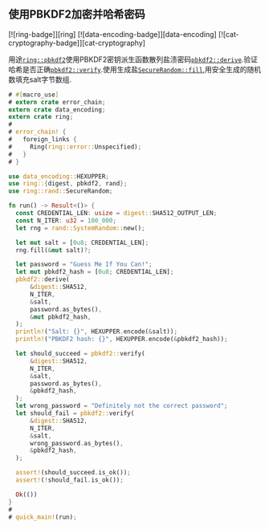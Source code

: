 
<a name="ex-pbkdf2"></a>

## 使用PBKDF2加密并哈希密码

[![ring-badge]][ring] [![data-encoding-badge]][data-encoding] [![cat-cryptography-badge]][cat-cryptography]

用途[`ring::pbkdf2`]使用PBKDF2密钥派生函数散列盐渍密码[`pbkdf2::derive`].验证哈希是否正确[`pbkdf2::verify`].使用生成盐[`SecureRandom::fill`],用安全生成的随机数填充salt字节数组.

```rust
# #[macro_use]
# extern crate error_chain;
extern crate data_encoding;
extern crate ring;
#
# error_chain! {
#   foreign_links {
#     Ring(ring::error::Unspecified);
#   }
# }

use data_encoding::HEXUPPER;
use ring::{digest, pbkdf2, rand};
use ring::rand::SecureRandom;

fn run() -> Result<()> {
  const CREDENTIAL_LEN: usize = digest::SHA512_OUTPUT_LEN;
  const N_ITER: u32 = 100_000;
  let rng = rand::SystemRandom::new();

  let mut salt = [0u8; CREDENTIAL_LEN];
  rng.fill(&mut salt)?;

  let password = "Guess Me If You Can!";
  let mut pbkdf2_hash = [0u8; CREDENTIAL_LEN];
  pbkdf2::derive(
      &digest::SHA512,
      N_ITER,
      &salt,
      password.as_bytes(),
      &mut pbkdf2_hash,
  );
  println!("Salt: {}", HEXUPPER.encode(&salt));
  println!("PBKDF2 hash: {}", HEXUPPER.encode(&pbkdf2_hash));

  let should_succeed = pbkdf2::verify(
      &digest::SHA512,
      N_ITER,
      &salt,
      password.as_bytes(),
      &pbkdf2_hash,
  );
  let wrong_password = "Definitely not the correct password";
  let should_fail = pbkdf2::verify(
      &digest::SHA512,
      N_ITER,
      &salt,
      wrong_password.as_bytes(),
      &pbkdf2_hash,
  );

  assert!(should_succeed.is_ok());
  assert!(!should_fail.is_ok());

  Ok(())
}
#
# quick_main!(run);
```

[`pbkdf2::derive`]: https://briansmith.org/rustdoc/ring/pbkdf2/fn.derive.html

[`pbkdf2::verify`]: https://briansmith.org/rustdoc/ring/pbkdf2/fn.verify.html

[`ring::pbkdf2`]: https://briansmith.org/rustdoc/ring/pbkdf2/index.html

[`securerandom::fill`]: https://briansmith.org/rustdoc/ring/rand/trait.SecureRandom.html#tymethod.fill
